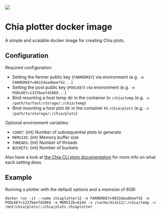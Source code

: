 ![](https://www.chia.net/img/chia_logo.svg)

# Chia plotter docker image
A simple and scalable docker image for creating Chia plots.

## Configuration
Required configuration:
* Setting the farmer public key (`FARMERKEY`) via environment (e.g. `-e FARMERKEY=0815deadbeef42...`)
* Setting the pool public key (`POOLKEY`) via environment (e.g. `-e POOLKEY=1337beef42069...`)
* Bind mounting a host temp dir in the container to `/chia/temp` (e.g. `-v /path/to/fast/storage/:/chia/temp`)
* Bind mounting a host plot dir in the container to `/chia/plots`  (e.g. `-v /path/to/storage/:/chia/plots`)

Optional environment variables:
* `COUNT`: (int) Number of subsequential plots to generate
* `MEMSIZE`: (int) Memory buffer size
* `THREADS`: (int) Number of threads
* `BUCKETS`: (int) Number of buckets

Also have a look at [the Chia CLI plots documentation](https://github.com/Chia-Network/chia-blockchain/wiki/CLI-Commands-Reference#plots) for more info on what each setting does.

## Example
Running a plotter with the default options and a memsize of 6GB:
```
docker run -it --name chiaplotter12 -e FARMERKEY=0815deadbeef42 -e POOLKEY=1337beef42069 -e MEMSIZE=6144 -v /cache/disk12/:/chia/temp -v /mnt/chia/plots/:/chia/plots chiaplotter
```
